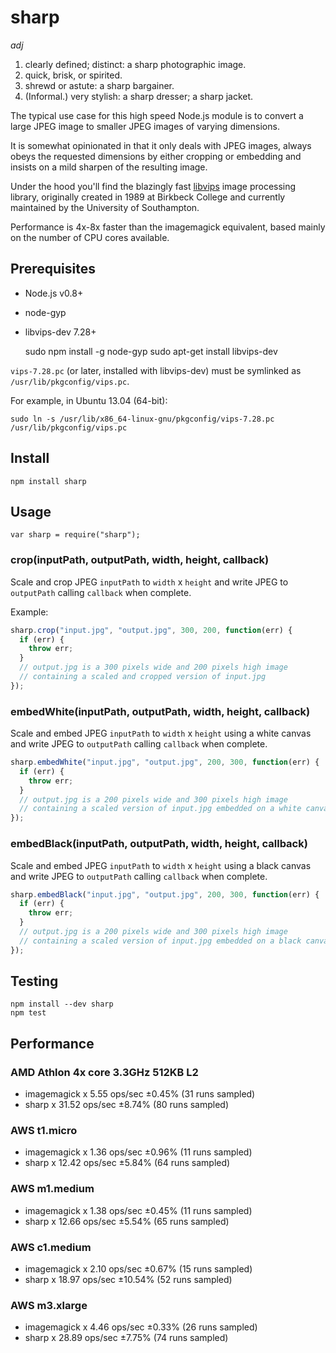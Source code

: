 ﻿# sharp

_adj_

1. clearly defined; distinct: a sharp photographic image. 
2. quick, brisk, or spirited. 
3. shrewd or astute: a sharp bargainer. 
4. (Informal.) very stylish: a sharp dresser; a sharp jacket. 

The typical use case for this high speed Node.js module is to convert a large JPEG image to smaller JPEG images of varying dimensions.

It is somewhat opinionated in that it only deals with JPEG images, always obeys the requested dimensions by either cropping or embedding and insists on a mild sharpen of the resulting image.

Under the hood you'll find the blazingly fast [libvips](https://github.com/jcupitt/libvips) image processing library, originally created in 1989 at Birkbeck College and currently maintained by the University of Southampton.

Performance is 4x-8x faster than the imagemagick equivalent, based mainly on the number of CPU cores available.

## Prerequisites

* Node.js v0.8+
* node-gyp
* libvips-dev 7.28+

	sudo npm install -g node-gyp
	sudo apt-get install libvips-dev

`vips-7.28.pc` (or later, installed with libvips-dev) must be symlinked as `/usr/lib/pkgconfig/vips.pc`.

For example, in Ubuntu 13.04 (64-bit):

	sudo ln -s /usr/lib/x86_64-linux-gnu/pkgconfig/vips-7.28.pc /usr/lib/pkgconfig/vips.pc

## Install

	npm install sharp

## Usage

	var sharp = require("sharp");

### crop(inputPath, outputPath, width, height, callback)

Scale and crop JPEG `inputPath` to `width` x `height` and write JPEG to `outputPath` calling `callback` when complete.

Example:

```javascript
sharp.crop("input.jpg", "output.jpg", 300, 200, function(err) {
  if (err) {
    throw err;
  }
  // output.jpg is a 300 pixels wide and 200 pixels high image
  // containing a scaled and cropped version of input.jpg
});
```

### embedWhite(inputPath, outputPath, width, height, callback)

Scale and embed JPEG `inputPath` to `width` x `height` using a white canvas and write JPEG to `outputPath` calling `callback` when complete.

```javascript
sharp.embedWhite("input.jpg", "output.jpg", 200, 300, function(err) {
  if (err) {
    throw err;
  }
  // output.jpg is a 200 pixels wide and 300 pixels high image
  // containing a scaled version of input.jpg embedded on a white canvas
});
```

### embedBlack(inputPath, outputPath, width, height, callback)

Scale and embed JPEG `inputPath` to `width` x `height` using a black canvas and write JPEG to `outputPath` calling `callback` when complete.

```javascript
sharp.embedBlack("input.jpg", "output.jpg", 200, 300, function(err) {
  if (err) {
    throw err;
  }
  // output.jpg is a 200 pixels wide and 300 pixels high image
  // containing a scaled version of input.jpg embedded on a black canvas
});
```

## Testing

	npm install --dev sharp
	npm test

## Performance

### AMD Athlon 4x core 3.3GHz 512KB L2

* imagemagick x 5.55 ops/sec ±0.45% (31 runs sampled)
* sharp x 31.52 ops/sec ±8.74% (80 runs sampled)

### AWS t1.micro

* imagemagick x 1.36 ops/sec ±0.96% (11 runs sampled)
* sharp x 12.42 ops/sec ±5.84% (64 runs sampled)

### AWS m1.medium

* imagemagick x 1.38 ops/sec ±0.45% (11 runs sampled)
* sharp x 12.66 ops/sec ±5.54% (65 runs sampled)

### AWS c1.medium

* imagemagick x 2.10 ops/sec ±0.67% (15 runs sampled)
* sharp x 18.97 ops/sec ±10.54% (52 runs sampled)

### AWS m3.xlarge

* imagemagick x 4.46 ops/sec ±0.33% (26 runs sampled)
* sharp x 28.89 ops/sec ±7.75% (74 runs sampled)
